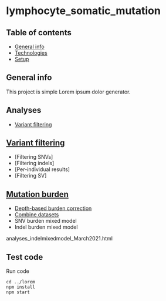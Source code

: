 # lymphocyte_somatic_mutation
 
 ## Table of contents
 * [General info](#general-info)
 * [Technologies](#technologies)
 * [Setup](#setup)

 ## General info
 This project is simple Lorem ipsum dolor generator.
     
     
## Analyses
* [Variant filtering](#general-info)

 ## [Variant filtering](01_variant_filtering)
 * [Filtering SNVs]
 * [Filtering indels]
 * [Per-individual results]
 * [Filtering SV]
 
 ## [Mutation burden](02_mutation_burden_analysis)
 * [Depth-based burden correction](02_mutation_burden_analysis/analysis_HSC_mutburden_correction.html)
 * [Combine datasets](02_mutation_burden_analysis/combining_donors_March2021.R)
 * SNV burden mixed model
 * Indel burden mixed model

analyses_indelmixedmodel_March2021.html

 ## Test code
 Run code

 ```
 cd ../lorem
 npm install
 npm start
 ```
